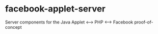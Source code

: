 facebook-applet-server
======================

Server components for the Java Applet &lt;--> PHP &lt;--> Facebook proof-of-concept